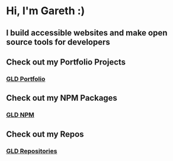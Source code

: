 # Hi, I'm Gareth :)
## I build accessible websites and make open source tools for developers

## Check out my Portfolio Projects
### [GLD Portfolio](https://gld-portfolio.vercel.app/)

## Check out my NPM Packages
### [GLD NPM](https://www.npmjs.com/~gld5000/)

## Check out my Repos
### [GLD Repositories](https://github.com/GLD5000?tab=repositories)
